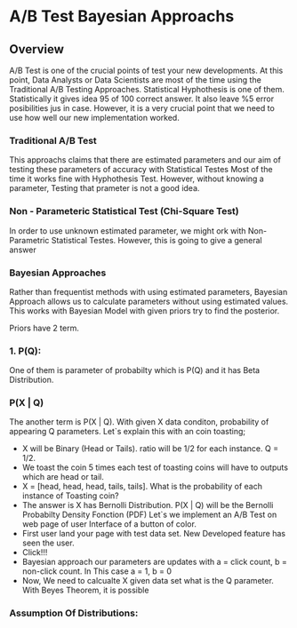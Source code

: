 # A/B Test Bayesian Approachs

## Overview

A/B Test is one of the crucial points of test your new developments. At this point, Data Analysts or Data Scientists are most of the time using the Traditional A/B Testing Approaches. Statistical Hyphothesis is one of them. Statistically it gives idea 95 of 100 correct answer. It also leave %5 error posibilities jus in case. However, it is a very crucial point that we need to use how well our new implementation worked. 

### Traditional A/B Test

This approachs claims that there are estimated parameters and our aim of testing these parameters of accuracy with Statistical Testes Most of the time it works fine with Hyphothesis Test.
However, without knowing a parameter, Testing that prameter is not a good idea.

### Non - Parameteric Statistical Test (Chi-Square Test)

In order to use unknown estimated parameter, we might ork with Non-Parametric Statistical Testes. However, this is going to give a general answer

### Bayesian Approaches

Rather than frequentist methods with using estimated parameters, Bayesian Approach allows us to calculate parameters without using estimated values. This works with Bayesian Model with given priors try to find the posterior.

Priors have 2 term.
### 1. P(Q): 
One of them is parameter of probabilty which is P(Q) and it has Beta Distribution. 

### P(X | Q)
The another term is P(X | Q). 
With given X data conditon, probability of appearing Q parameters. 
Let`s explain this with an coin toasting;
- X will be Binary (Head or Tails). ratio will be 1/2 for each instance. Q = 1/2.
- We toast the coin 5 times each test of toasting coins will have to outputs which are head or tail. 
- X = [head, head, head, tails, tails]. What is the probability of each instance of Toasting coin?
- The answer is X has Bernolli Distribution. P(X | Q) will be the Bernolli Probabilty Density Fonction (PDF)
Let`s we implement an A/B Test on web page of user Interface of a button of color.
- First user land your page with test data set. New Developed feature has seen the user. 
- Click!!!
- Bayesian approach our parameters are updates with a = click count, b = non-click count. In This case a = 1, b = 0
- Now, We need to calcualte X given data set what is the Q parameter. With Beyes Theorem, it is possible

### Assumption Of Distributions:


